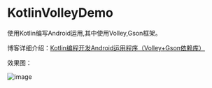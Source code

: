 # KotlinVolleyDemo
使用Kotlin编写Android运用,其中使用Volley,Gson框架。

博客详细介绍：[Kotlin编程开发Android运用程序（Volley+Gson依赖库）](http://blog.csdn.net/hexingen/article/details/72625383)

效果图：

![image](http://img.blog.csdn.net/20170522123558743?watermark/2/text/aHR0cDovL2Jsb2cuY3Nkbi5uZXQvaGV4aW5nZW4=/font/5a6L5L2T/fontsize/400/fill/I0JBQkFCMA==/dissolve/70/gravity/SouthEast)
